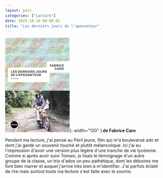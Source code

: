```yaml
---
layout: post
categories: ["Lecture"]
date: 2025-10-18 00:00:01
title: "Les derniers jours de l’apesanteur"
---
```


![couverture](/assets/images/couv_lecture/derniers-jours-apesanteur.webp){: width="120" } **de Fabrice Caro**

Pendant ma lecture, j'ai pensé au Péril jeune, film qui m'a bouleversé ado et dont j'ai gardé un souvenir touché et plutôt mélancolique. Ici j'ai eu l'impression d'avoir une version plus légère d'une tranche de vie lycéenne. Comme si après avoir suivi Tomasi, je lisais le témoignage d'un autre groupe de la classe, un trio d'ados un peu pathétique, dont les déboires me font bien marrer et auquel j'arrive très bien à m'identifier. J'ai parfois éclaté de rire mais surtout toute ma lecture s'est faite avec le sourire. 
